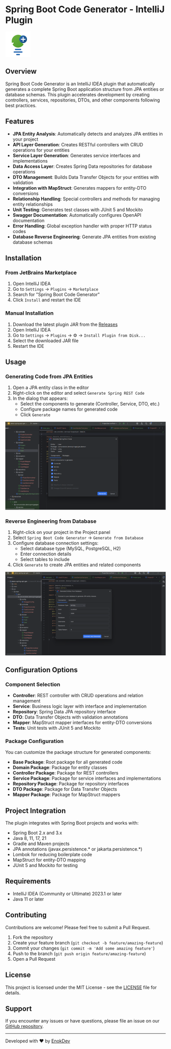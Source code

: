 # Spring Boot Code Generator - IntelliJ Plugin

![Plugin Icon](src/main/resources/META-INF/pluginIcon.svg)

## Overview

Spring Boot Code Generator is an IntelliJ IDEA plugin that automatically generates a complete Spring Boot application structure from JPA entities or database schemas. This plugin accelerates development by creating controllers, services, repositories, DTOs, and other components following best practices.

## Features

- **JPA Entity Analysis**: Automatically detects and analyzes JPA entities in your project
- **API Layer Generation**: Creates RESTful controllers with CRUD operations for your entities
- **Service Layer Generation**: Generates service interfaces and implementations
- **Data Access Layer**: Creates Spring Data repositories for database operations
- **DTO Management**: Builds Data Transfer Objects for your entities with validation
- **Integration with MapStruct**: Generates mappers for entity-DTO conversions
- **Relationship Handling**: Special controllers and methods for managing entity relationships
- **Unit Testing**: Generates test classes with JUnit 5 and Mockito
- **Swagger Documentation**: Automatically configures OpenAPI documentation
- **Error Handling**: Global exception handler with proper HTTP status codes
- **Database Reverse Engineering**: Generate JPA entities from existing database schemas

## Installation

### From JetBrains Marketplace

1. Open IntelliJ IDEA
2. Go to `Settings` → `Plugins` → `Marketplace`
3. Search for "Spring Boot Code Generator"
4. Click `Install` and restart the IDE

### Manual Installation

1. Download the latest plugin JAR from the [Releases](https://github.com/enokdev/spring-api-generator/releases)
2. Open IntelliJ IDEA
3. Go to `Settings` → `Plugins` → ⚙️ → `Install Plugin from Disk...`
4. Select the downloaded JAR file
5. Restart the IDE

## Usage

### Generating Code from JPA Entities

1. Open a JPA entity class in the editor
2. Right-click on the editor and select `Generate Spring REST Code`
3. In the dialog that appears:
   - Select the components to generate (Controller, Service, DTO, etc.)
   - Configure package names for generated code
   - Click `Generate`

![Generate from Entity](docs/images/generate-from-entity.png)

### Reverse Engineering from Database

1. Right-click on your project in the Project panel
2. Select `Spring Boot Code Generator` → `Generate from Database`
3. Configure database connection settings:
   - Select database type (MySQL, PostgreSQL, H2)
   - Enter connection details
   - Select tables to include
4. Click `Generate` to create JPA entities and related components

![Generate from Database](docs/images/generate-from-db.png)

## Configuration Options

### Component Selection

- **Controller**: REST controller with CRUD operations and relation management
- **Service**: Business logic layer with interface and implementation
- **Repository**: Spring Data JPA repository interface
- **DTO**: Data Transfer Objects with validation annotations
- **Mapper**: MapStruct mapper interfaces for entity-DTO conversions
- **Tests**: Unit tests with JUnit 5 and Mockito

### Package Configuration

You can customize the package structure for generated components:

- **Base Package**: Root package for all generated code
- **Domain Package**: Package for entity classes
- **Controller Package**: Package for REST controllers
- **Service Package**: Package for service interfaces and implementations
- **Repository Package**: Package for repository interfaces
- **DTO Package**: Package for Data Transfer Objects
- **Mapper Package**: Package for MapStruct mappers

## Project Integration

The plugin integrates with Spring Boot projects and works with:

- Spring Boot 2.x and 3.x
- Java 8, 11, 17, 21
- Gradle and Maven projects
- JPA annotations (javax.persistence.* or jakarta.persistence.*)
- Lombok for reducing boilerplate code
- MapStruct for entity-DTO mapping
- JUnit 5 and Mockito for testing

## Requirements

- IntelliJ IDEA (Community or Ultimate) 2023.1 or later
- Java 11 or later

## Contributing

Contributions are welcome! Please feel free to submit a Pull Request.

1. Fork the repository
2. Create your feature branch (`git checkout -b feature/amazing-feature`)
3. Commit your changes (`git commit -m 'Add some amazing feature'`)
4. Push to the branch (`git push origin feature/amazing-feature`)
5. Open a Pull Request

## License

This project is licensed under the MIT License - see the [LICENSE](LICENSE) file for details.

## Support

If you encounter any issues or have questions, please file an issue on our [GitHub repository](https://github.com/enokdev/spring-api-generator/issues).

---

Developed with ❤️ by [EnokDev](https://www.enokdev.com)
